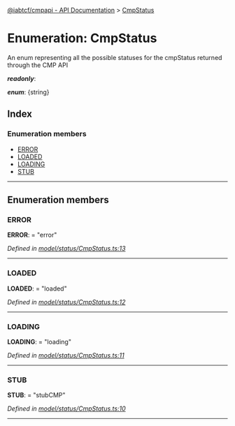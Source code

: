[@iabtcf/cmpapi - API Documentation](../README.md) > [CmpStatus](../enums/cmpstatus.md)

# Enumeration: CmpStatus

An enum representing all the possible statuses for the cmpStatus returned through the CMP API

*__readonly__*: 

*__enum__*: {string}

## Index

### Enumeration members

* [ERROR](cmpstatus.md#error)
* [LOADED](cmpstatus.md#loaded)
* [LOADING](cmpstatus.md#loading)
* [STUB](cmpstatus.md#stub)

---

## Enumeration members

<a id="error"></a>

###  ERROR

**ERROR**:  = "error"

*Defined in [model/status/CmpStatus.ts:13](https://github.com/chrispaterson/iabtcf-es/blob/cff81a9/modules/cmpapi/src/model/status/CmpStatus.ts#L13)*

___
<a id="loaded"></a>

###  LOADED

**LOADED**:  = "loaded"

*Defined in [model/status/CmpStatus.ts:12](https://github.com/chrispaterson/iabtcf-es/blob/cff81a9/modules/cmpapi/src/model/status/CmpStatus.ts#L12)*

___
<a id="loading"></a>

###  LOADING

**LOADING**:  = "loading"

*Defined in [model/status/CmpStatus.ts:11](https://github.com/chrispaterson/iabtcf-es/blob/cff81a9/modules/cmpapi/src/model/status/CmpStatus.ts#L11)*

___
<a id="stub"></a>

###  STUB

**STUB**:  = "stubCMP"

*Defined in [model/status/CmpStatus.ts:10](https://github.com/chrispaterson/iabtcf-es/blob/cff81a9/modules/cmpapi/src/model/status/CmpStatus.ts#L10)*

___

